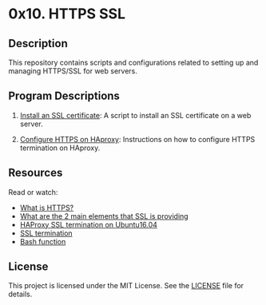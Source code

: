 # 0x10. HTTPS SSL

## Description
This repository contains scripts and configurations related to setting up and managing HTTPS/SSL for web servers.

## Program Descriptions

1. [Install an SSL certificate](https://github.com/iakev/alx-system_engineering-devops/blob/main/0x10-https_ssl/0-install_ssl_cert.md): A script to install an SSL certificate on a web server.

2. [Configure HTTPS on HAproxy](https://github.com/iakev/alx-system_engineering-devops/blob/main/0x10-https_ssl/1-haproxy_ssl_termination.md): Instructions on how to configure HTTPS termination on HAproxy.

## Resources
Read or watch:

- [What is HTTPS?](https://www.instantssl.com/http-vs-https)
- [What are the 2 main elements that SSL is providing](https://www.sslshopper.com/why-ssl-the-purpose-of-using-ssl-certificates.html)
- [HAProxy SSL termination on Ubuntu16.04](https://serversforhackers.com/c/using-ssl-certificates-with-haproxy)
- [SSL termination](https://en.wikipedia.org/wiki/TLS_termination_proxy)
- [Bash function](https://tldp.org/LDP/abs/html/complexfunct.html)

## License
This project is licensed under the MIT License. See the [LICENSE](https://github.com/iakev/alx-system_engineering-devops/blob/main/LICENSE) file for details.
